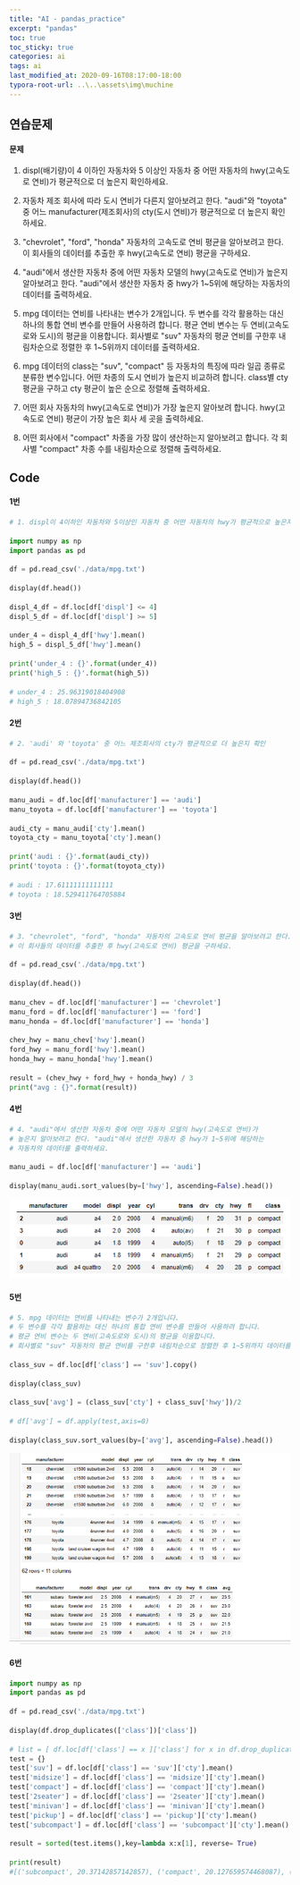 ```yaml
---
title: "AI - pandas_practice"
excerpt: "pandas"
toc: true
toc_sticky: true
categories: ai
tags: ai
last_modified_at: 2020-09-16T08:17:00-18:00
typora-root-url: ..\..\assets\img\muchine
---
```


## 연습문제

#### 문제

 1. displ(배기량)이 4 이하인 자동차와 5 이상인 자동차 중 
 어떤 자동차의 hwy(고속도로 연비)가 평균적으로 더 높은지 확인하세요.

 2. 자동차 제조 회사에 따라 도시 연비가 다른지 알아보려고 한다. 
 "audi"와 "toyota" 중 어느 manufacturer(제조회사)의 cty(도시 연비)가 
 평균적으로 더 높은지 확인하세요.

 3. "chevrolet", "ford", "honda" 자동차의 고속도로 연비 평균을 알아보려고 한다. 
 이 회사들의 데이터를 추출한 후 hwy(고속도로 연비) 평균을 구하세요.

 4. "audi"에서 생산한 자동차 중에 어떤 자동차 모델의 hwy(고속도로 연비)가 
 높은지 알아보려고 한다. "audi"에서 생산한 자동차 중 hwy가 1~5위에 해당하는 
 자동차의 데이터를 출력하세요.

 5. mpg 데이터는 연비를 나타내는 변수가 2개입니다. 
 두 변수를 각각 활용하는 대신 하나의 통합 연비 변수를 만들어 사용하려 합니다. 
 평균 연비 변수는 두 연비(고속도로와 도시)의 평균을 이용합니다. 
 회사별로 "suv" 자동차의 평균 연비를 구한후 내림차순으로 정렬한 후 1~5위까지 데이터를 출력하세요.

 6. mpg 데이터의 class는 "suv", "compact" 등 자동차의 특징에 따라 
 일곱 종류로 분류한 변수입니다. 어떤 차종의 도시 연비가 높은지 비교하려 합니다. 
 class별 cty 평균을 구하고 cty 평균이 높은 순으로 정렬해 출력하세요.

 7. 어떤 회사 자동차의 hwy(고속도로 연비)가 가장 높은지 알아보려 합니다. 
 hwy(고속도로 연비) 평균이 가장 높은 회사 세 곳을 출력하세요.

 8. 어떤 회사에서 "compact" 차종을 가장 많이 생산하는지 알아보려고 합니다. 
 각 회사별 "compact" 차종 수를 내림차순으로 정렬해 출력하세요.

 

## Code

#### 1번

```python
# 1. displ이 4이하인 자동차와 5이상인 자동차 중 어떤 자동차의 hwy가 평균적으로 높은지 확인

import numpy as np
import pandas as pd

df = pd.read_csv('./data/mpg.txt')

display(df.head())

displ_4_df = df.loc[df['displ'] <= 4]
displ_5_df = df.loc[df['displ'] >= 5]

under_4 = displ_4_df['hwy'].mean()
high_5 = displ_5_df['hwy'].mean()

print('under_4 : {}'.format(under_4))
print('high_5 : {}'.format(high_5))

# under_4 : 25.96319018404908
# high_5 : 18.07894736842105
```

#### 2번

```python
# 2. 'audi' 와 'toyota' 중 어느 제조회사의 cty가 평균적으로 더 높은지 확인

df = pd.read_csv('./data/mpg.txt')

display(df.head())

manu_audi = df.loc[df['manufacturer'] == 'audi']
manu_toyota = df.loc[df['manufacturer'] == 'toyota']

audi_cty = manu_audi['cty'].mean()
toyota_cty = manu_toyota['cty'].mean()

print('audi : {}'.format(audi_cty))
print('toyota : {}'.format(toyota_cty))

# audi : 17.61111111111111
# toyota : 18.529411764705884
```

#### 3번

```python
# 3. "chevrolet", "ford", "honda" 자동차의 고속도로 연비 평균을 알아보려고 한다. 
# 이 회사들의 데이터를 추출한 후 hwy(고속도로 연비) 평균을 구하세요.

df = pd.read_csv('./data/mpg.txt')

display(df.head())

manu_chev = df.loc[df['manufacturer'] == 'chevrolet']
manu_ford = df.loc[df['manufacturer'] == 'ford']
manu_honda = df.loc[df['manufacturer'] == 'honda']

chev_hwy = manu_chev['hwy'].mean()
ford_hwy = manu_ford['hwy'].mean()
honda_hwy = manu_honda['hwy'].mean()

result = (chev_hwy + ford_hwy + honda_hwy) / 3
print("avg : {}".format(result))

```

#### 4번

```python
# 4. "audi"에서 생산한 자동차 중에 어떤 자동차 모델의 hwy(고속도로 연비)가 
# 높은지 알아보려고 한다. "audi"에서 생산한 자동차 중 hwy가 1~5위에 해당하는 
# 자동차의 데이터를 출력하세요.

manu_audi = df.loc[df['manufacturer'] == 'audi']

display(manu_audi.sort_values(by=['hwy'], ascending=False).head())
```

![image-20200916222005547](/assets/img/muchine/image-20200916222005547.png)

#### 5번

```python
# 5. mpg 데이터는 연비를 나타내는 변수가 2개입니다. 
# 두 변수를 각각 활용하는 대신 하나의 통합 연비 변수를 만들어 사용하려 합니다. 
# 평균 연비 변수는 두 연비(고속도로와 도시)의 평균을 이용합니다. 
# 회사별로 "suv" 자동차의 평균 연비를 구한후 내림차순으로 정렬한 후 1~5위까지 데이터를 출력하세요.

class_suv = df.loc[df['class'] == 'suv'].copy()

display(class_suv)

class_suv['avg'] = (class_suv['cty'] + class_suv['hwy'])/2

# df['avg'] = df.apply(test,axis=0)

display(class_suv.sort_values(by=['avg'], ascending=False).head())
```

![image-20200920000010075](/assets/img/muchine/image-20200920000010075.png)

#### 6번

```python
import numpy as np
import pandas as pd

df = pd.read_csv('./data/mpg.txt')

display(df.drop_duplicates(['class'])['class'])

# list = [ df.loc[df['class'] == x ]['class'] for x in df.drop_duplicates(['class'])['class']]
test = {}
test['suv'] = df.loc[df['class'] == 'suv']['cty'].mean()
test['midsize'] = df.loc[df['class'] == 'midsize']['cty'].mean()
test['compact'] = df.loc[df['class'] == 'compact']['cty'].mean()
test['2seater'] = df.loc[df['class'] == '2seater']['cty'].mean()
test['minivan'] = df.loc[df['class'] == 'minivan']['cty'].mean()
test['pickup'] = df.loc[df['class'] == 'pickup']['cty'].mean()
test['subcompact'] = df.loc[df['class'] == 'subcompact']['cty'].mean()

result = sorted(test.items(),key=lambda x:x[1], reverse= True)

print(result)
#[('subcompact', 20.37142857142857), ('compact', 20.127659574468087), ('midsize', 18.75609756097561), ('minivan', 15.818181818181818), ('2seater', 15.4), ('suv', 13.5), ('pickup', 13.0)]
```

